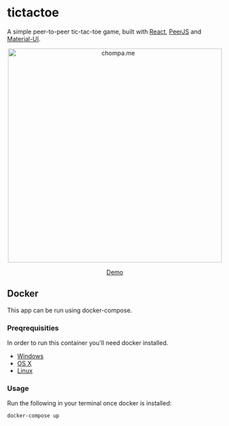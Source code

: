 # tictactoe

A simple peer-to-peer tic-tac-toe game, built with <a href="https://github.com/facebook/react">React</a>, <a href="https://github.com/peers/peerjs">PeerJS</a> and <a href="https://github.com/mui-org/material-ui">Material-UI</a>.

<p align=center>
  <a href="https://chompa.me">
    <img src="https://github.com/chompaa/tictactoe/assets/26204416/39e0f2ab-1e09-4161-89be-a5fda5962529" width=500 title="chompa.me" height="auto">
  </a>
</p>

<p align=center>
  <a href="https://chompaa.github.io/tictactoe" target="_blank">Demo</a>
</p>


## Docker

This app can be run using docker-compose.

### Preqrequisities

In order to run this container you'll need docker installed.

* [Windows](https://docs.docker.com/windows/started)
* [OS X](https://docs.docker.com/mac/started/)
* [Linux](https://docs.docker.com/linux/started/)

### Usage

Run the following in your terminal once docker is installed:

```docker-compose up```
